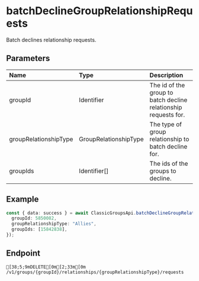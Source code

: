 
# batchDeclineGroupRelationshipRequests
Batch declines relationship requests.


## Parameters
| Name                  | Type                  | Description                                                     |
| :-------------------- | :-------------------- | :-------------------------------------------------------------- |
| groupId               | Identifier            | The id of the group to batch decline relationship requests for. |
| groupRelationshipType | GroupRelationshipType | The type of group relationship to batch decline for.            |
| groupIds              | Identifier[]          | The ids of the groups to decline.                               |



## Example
```ts copy showLineNumbers
const { data: success } = await ClassicGroupsApi.batchDeclineGroupRelationshipRequests({
  groupId: 5850082,
  groupRelationshipType: "Allies",
  groupIds: [15842838],
}); 
```



## Endpoint
```ansi
[38;5;9mDELETE[0m[2;33m[0m /v1/groups/{groupId}/relationships/{groupRelationshipType}/requests
```
  